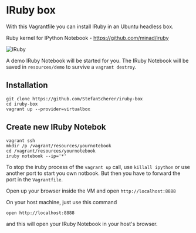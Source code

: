 # IRuby box

With this Vagrantfile you can install IRuby in an Ubuntu headless box.

Ruby kernel for IPython Notebook - https://github.com/minad/iruby

![IRuby](https://raw.githubusercontent.com/minad/iruby/master/screenshot.png)

A demo IRuby Notebook will be started for you.
The IRuby Notebook will be saved in `resources/demo` to survive a `vagrant destroy`.

## Installation

```
git clone https://github.com/StefanScherer/iruby-box
cd iruby-box
vagrant up --provider=virtualbox
```

## Create new IRuby Notebok
```
vagrant ssh
mkdir /p /vagrant/resources/yournotebook
cd /vagrant/resources/yournotebook
iruby notebook --ip='*'
```

To stop the iruby process of the `vagrant up` call, use `killall ipython` or use another port to start you own notbook. But then you have to forward the port in the `Vagrantfile`.

Open up your browser inside the VM and open `http://localhost:8888`

On your host machine, just use this command

```
open http://localhost:8888
```

and this will open your IRuby Notebook in your host's browser.
